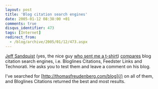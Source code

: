 ```yaml
---
layout: post
title: 'Blog citation search engines'
date: 2005-01-12 08:38:00 +01
comments: true
disqus_identifier: 473
tags: [Internet]
redirect_from:
  - /blog/archive/2005/01/12/473.aspx
---
```


[Jeff Sandquist](http://www.jeffsandquist.com/) (yes, the nice guy [who sent me a t-shirt](/archive/2003/10/21/thanks-jeff/)) [compares](http://www.jeffsandquist.com/PermaLink,guid,f1acdcee-053a-4d03-8f9f-1ea1077d769e.aspx) blog citation search engines, i.e. [](http://www.jeffsandquist.com/ct.ashx?id=f1acdcee-053a-4d03-8f9f-1ea1077d769e&url=http%3a%2f%2fbloglines.com%2fcitations%3furl%3djeffsandquist.com%26submit%3dSearch)Bloglines Citations, [](http://www.jeffsandquist.com/ct.ashx?id=f1acdcee-053a-4d03-8f9f-1ea1077d769e&url=http%3a%2f%2ffeedster.com%2flinks.php%3furl%3djeffsandquist.com)Feedster Links and [](http://www.jeffsandquist.com/ct.ashx?id=f1acdcee-053a-4d03-8f9f-1ea1077d769e&url=http%3a%2f%2fwww.technorati.com%2fcosmos%2fsearch.html%3frank%3d%26url%3djeffsandquist.com)Technorati. He asks you to test them and leave a comment on his blog.

I've searched for [http://thomasfreudenberg.com/blog](/) on all of them, and [](http://www.jeffsandquist.com/ct.ashx?id=f1acdcee-053a-4d03-8f9f-1ea1077d769e&url=http%3a%2f%2fbloglines.com%2fcitations%3furl%3djeffsandquist.com%26submit%3dSearch)Bloglines Citations returned the best and most results.

